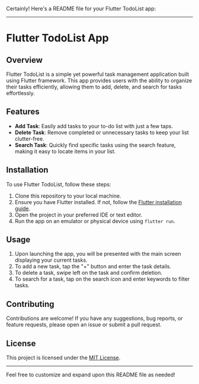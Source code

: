 Certainly! Here's a README file for your Flutter TodoList app:

---

# Flutter TodoList App

## Overview
Flutter TodoList is a simple yet powerful task management application built using Flutter framework. This app provides users with the ability to organize their tasks efficiently, allowing them to add, delete, and search for tasks effortlessly.

## Features
- **Add Task**: Easily add tasks to your to-do list with just a few taps.
- **Delete Task**: Remove completed or unnecessary tasks to keep your list clutter-free.
- **Search Task**: Quickly find specific tasks using the search feature, making it easy to locate items in your list.

## Installation
To use Flutter TodoList, follow these steps:
1. Clone this repository to your local machine.
2. Ensure you have Flutter installed. If not, follow the [Flutter installation guide](https://flutter.dev/docs/get-started/install).
3. Open the project in your preferred IDE or text editor.
4. Run the app on an emulator or physical device using `flutter run`.

## Usage
1. Upon launching the app, you will be presented with the main screen displaying your current tasks.
2. To add a new task, tap the "+" button and enter the task details.
3. To delete a task, swipe left on the task and confirm deletion.
4. To search for a task, tap on the search icon and enter keywords to filter tasks.

## Contributing
Contributions are welcome! If you have any suggestions, bug reports, or feature requests, please open an issue or submit a pull request. 

## License
This project is licensed under the [MIT License](LICENSE).

---

Feel free to customize and expand upon this README file as needed!
